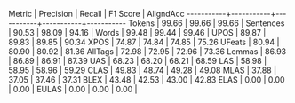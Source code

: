 Metric     | Precision |    Recall |  F1 Score | AligndAcc
-----------+-----------+-----------+-----------+-----------
Tokens     |     99.66 |     99.66 |     99.66 |
Sentences  |     90.53 |     98.09 |     94.16 |
Words      |     99.48 |     99.44 |     99.46 |
UPOS       |     89.87 |     89.83 |     89.85 |     90.34
XPOS       |     74.87 |     74.84 |     74.85 |     75.26
UFeats     |     80.94 |     80.90 |     80.92 |     81.36
AllTags    |     72.98 |     72.95 |     72.96 |     73.36
Lemmas     |     86.93 |     86.89 |     86.91 |     87.39
UAS        |     68.23 |     68.20 |     68.21 |     68.59
LAS        |     58.98 |     58.95 |     58.96 |     59.29
CLAS       |     49.83 |     48.74 |     49.28 |     49.08
MLAS       |     37.88 |     37.05 |     37.46 |     37.31
BLEX       |     43.48 |     42.53 |     43.00 |     42.83
ELAS       |      0.00 |      0.00 |      0.00 |
EULAS      |      0.00 |      0.00 |      0.00 |
